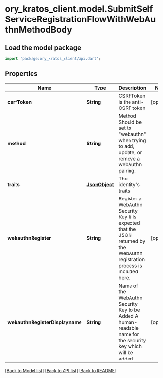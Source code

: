 # ory_kratos_client.model.SubmitSelfServiceRegistrationFlowWithWebAuthnMethodBody

## Load the model package
```dart
import 'package:ory_kratos_client/api.dart';
```

## Properties
Name | Type | Description | Notes
------------ | ------------- | ------------- | -------------
**csrfToken** | **String** | CSRFToken is the anti-CSRF token | [optional] 
**method** | **String** | Method  Should be set to \"webauthn\" when trying to add, update, or remove a webAuthn pairing. | 
**traits** | [**JsonObject**](.md) | The identity's traits | 
**webauthnRegister** | **String** | Register a WebAuthn Security Key  It is expected that the JSON returned by the WebAuthn registration process is included here. | [optional] 
**webauthnRegisterDisplayname** | **String** | Name of the WebAuthn Security Key to be Added  A human-readable name for the security key which will be added. | [optional] 

[[Back to Model list]](../README.md#documentation-for-models) [[Back to API list]](../README.md#documentation-for-api-endpoints) [[Back to README]](../README.md)


